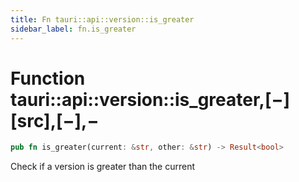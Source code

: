```yaml
---
title: Fn tauri::api::version::is_greater
sidebar_label: fn.is_greater
---
```


# Function tauri::api::version::is_greater,\[−]\[src],\[−],−

```rs
pub fn is_greater(current: &str, other: &str) -> Result<bool>
```

Check if a version is greater than the current
